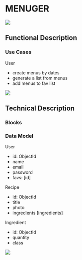 # MENUGER

![](https://media.giphy.com/media/VTXzh4qtahZS/giphy.gif)


## Functional Description

### Use Cases

User
- create menus by dates
- generate a list from menus
- add menus to fav list

![](images/use-cases.jpg)

## Technical Description

### Blocks

### Data Model

User
- id: ObjectId
- name
- email
- password
- favs: [id]

Recipe
- id: ObjectId
- title
- photo
- ingredients [ingredients]


Ingredient
- id: ObjectId
- quantity
- class


![](images/data-model.jpg)